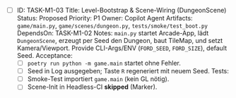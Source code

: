 - [ ] ID: TASK-M1-03
  Title: Level-Bootstrap & Scene-Wiring (DungeonScene)
  Status: Proposed
  Priority: P1
  Owner: Copilot Agent
  Artifacts: `game/main.py`, `game/scenes/dungeon.py`, `tests/smoke/test_boot.py`
  DependsOn: TASK-M1-02
  Notes:
  `main.py` startet Arcade-App, lädt `DungeonScene`, erzeugt per Seed den Dungeon, baut TileMap, und setzt Kamera/Viewport. Provide CLI-Args/ENV (`FORD_SEED`, `FORD_SIZE`), default Seed.
  Acceptance:
  - [ ] `poetry run python -m game.main` startet ohne Fehler.
  - [ ] Seed in Log ausgegeben; Taste `R` regeneriert mit neuem Seed.
  Tests:
  - [ ] Smoke-Test importiert `game.main` (kein GL nötig).
  - [ ] Scene-Init in Headless-CI **skipped** (Marker).
